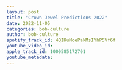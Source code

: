 ```yaml
---
layout: post
title: "Crown Jewel Predictions 2022"
date: 2022-11-05
categories: bob-culture
author: bob-culture
spotify_track_id: 4QIKuMoePakMsIYhP5Vf6f
youtube_video_id: 
apple_track_id: 1000585172701
youtube_metadata: 
---
```

